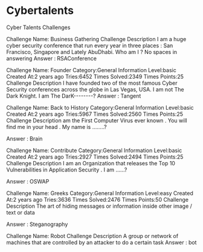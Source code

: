 # Cybertalents
Cyber Talents Challenges 

Challenge Name: Business Gathering
Challenge Description
I am a huge cyber security conference that run every year in three places : San Francisco, Singapore and Lately AbuDhabi. Who am I ? No spaces in answering
Answer : RSAConference

Challenge Name: Founder
 Category:General Information
 Level:basic
 Created At:2 years ago
 Tries:6452 Times
 Solved:2349 Times
 Points:25
 Challenge Description
I have founded two of the most famous Cyber Security conferences across the globe in Las Vegas, USA. I am not The Dark Knight. I am The DarK--------?
 Answer : Tangent

Challenge Name: Back to History
 Category:General Information
 Level:basic
 Created At:2 years ago
 Tries:5967 Times
 Solved:2560 Times
 Points:25
 Challenge Description
am the First Computer Virus ever known . You will find me in your head . My name is ……..?

  Answer : Brain
  
 Challenge Name: Contribute
 Category:General Information
 Level:basic
 Created At:2 years ago
 Tries:2927 Times
 Solved:2494 Times
 Points:25
 Challenge Description
I am an Organization that releases the Top 10 Vulnerabilities in Application Security . I am ……?

  Answer : OSWAP
  
 Challenge Name: Greeks
 Category:General Information
 Level:easy
 Created At:2 years ago
 Tries:3636 Times
 Solved:2476 Times
 Points:50
 Challenge Description
The art of hiding messages or information inside other image / text or data

  Answer : Steganography
 
 
Challenge Name: Robot
Challenge Description
A group or network of machines that are controlled by an attacker to do a certain task
 Answer : bot
